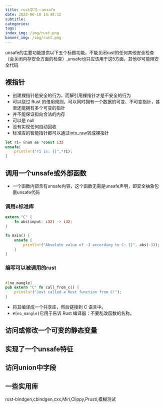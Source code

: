 ```yaml
---
title: rust学习——unsafe
date: 2022-06-18 14:48:12
subtitle:
categories:
tags:
index_img: /img/rust.png
banner_img: /img/rust.png
---
```

unsafe的主要功能提供以下五个标题功能，不能关闭rust的任何其他安全检查（会关闭内存安全方面的检查）,unsafe也只应该用于这5方面，其他尽可能用安全代码
## 裸指针
- 创建裸指针是安全的行为，而解引用裸指针才是不安全的行为 
- 可以绕过 Rust 的借用规则，可以同时拥有一个数据的可变、不可变指针，甚至还能拥有多个可变的指针
- 并不能保证指向合法的内存
- 可以是 null
- 没有实现任何自动回收
- 标准库的智能指针都可以通过into_raw转成裸指针
```rust
let r1= &num as *const i32
unsafe{
	println!("r1 is: {}",*r1);
}
```
## 调用一个unsafe或外部函数
- 一个函数内部含有unsafe内容，这个函数无需是unsafe声明，即安全抽象包裹unsafe代码
### 调用c标准库
```rust
extern "C" {
    fn abs(input: i32) -> i32;
}

fn main() {
    unsafe {
        println!("Absolute value of -3 according to C: {}", abs(-3));
    }
}
```
### 编写可以被调用的rust
```rust

#[no_mangle]
pub extern "C" fn call_from_c() {
    println!("Just called a Rust function from C!");
}
```
- 将其编译成一个共享库，然后链接到 C 语言中。
- `#[no_mangle]`它用于告诉 Rust 编译器：不要乱改函数的名称。
## 访问或修改一个可变的静态变量
## 实现了一个unsafe特征
## 访问union中字段
## 一些实用库
rust-bindgen,cbindgen,cxx,Miri,Clippy,Prusti,模糊测试
